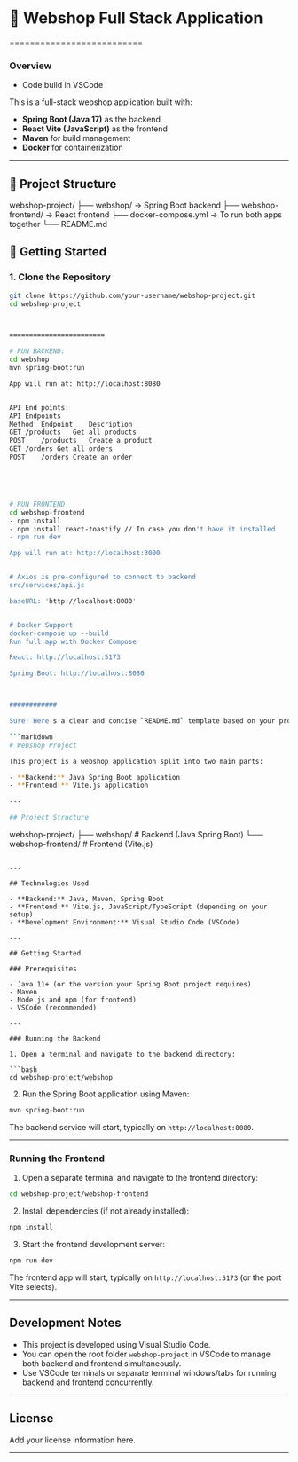 # 🛒 Webshop Full Stack Application
==========================
### Overview
- Code build in VSCode

This is a full-stack webshop application built with:
- **Spring Boot (Java 17)** as the backend
- **React Vite (JavaScript)** as the frontend
- **Maven** for build management
- **Docker** for containerization

---

## 📁 Project Structure


webshop-project/
├── webshop/ → Spring Boot backend
├── webshop-frontend/ → React frontend
├── docker-compose.yml → To run both apps together
└── README.md


## 🚀 Getting Started

### 1. Clone the Repository

```bash
git clone https://github.com/your-username/webshop-project.git
cd webshop-project



========================

# RUN BACKEND:
cd webshop
mvn spring-boot:run

App will run at: http://localhost:8080


API End points:
API Endpoints
Method	Endpoint	Description
GET	/products	Get all products
POST	/products	Create a product
GET	/orders	Get all orders
POST	/orders	Create an order





# RUN FRONTEND
cd webshop-frontend
- npm install
- npm install react-toastify // In case you don't have it installed
- npm run dev

App will run at: http://localhost:3000


# Axios is pre-configured to connect to backend
src/services/api.js

baseURL: 'http://localhost:8080'


# Docker Support
docker-compose up --build
Run full app with Docker Compose

React: http://localhost:5173

Spring Boot: http://localhost:8080



############

Sure! Here's a clear and concise `README.md` template based on your project info:

```markdown
# Webshop Project

This project is a webshop application split into two main parts:

- **Backend:** Java Spring Boot application
- **Frontend:** Vite.js application

---

## Project Structure

```

webshop-project/
├── webshop/             # Backend (Java Spring Boot)
└── webshop-frontend/    # Frontend (Vite.js)

````

---

## Technologies Used

- **Backend:** Java, Maven, Spring Boot
- **Frontend:** Vite.js, JavaScript/TypeScript (depending on your setup)
- **Development Environment:** Visual Studio Code (VSCode)

---

## Getting Started

### Prerequisites

- Java 11+ (or the version your Spring Boot project requires)
- Maven
- Node.js and npm (for frontend)
- VSCode (recommended)

---

### Running the Backend

1. Open a terminal and navigate to the backend directory:

```bash
cd webshop-project/webshop
````

2. Run the Spring Boot application using Maven:

```bash
mvn spring-boot:run
```

The backend service will start, typically on `http://localhost:8080`.

---

### Running the Frontend

1. Open a separate terminal and navigate to the frontend directory:

```bash
cd webshop-project/webshop-frontend
```

2. Install dependencies (if not already installed):

```bash
npm install
```

3. Start the frontend development server:

```bash
npm run dev
```

The frontend app will start, typically on `http://localhost:5173` (or the port Vite selects).

---

## Development Notes

* This project is developed using Visual Studio Code.
* You can open the root folder `webshop-project` in VSCode to manage both backend and frontend simultaneously.
* Use VSCode terminals or separate terminal windows/tabs for running backend and frontend concurrently.

---

## License

Add your license information here.

---

#####
